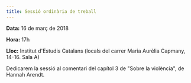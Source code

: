 ```yaml
---
title: Sessió ordinària de treball
---
```


**Data:** 16 de març de 2018

**Hora:** 17h 

**Lloc:** Institut d'Estudis Catalans (locals del carrer Maria Aurèlia Capmany, 14-16. Sala A)

Dedicarem la sessió al comentari del capítol 3 de "Sobre la violència", de Hannah Arendt.